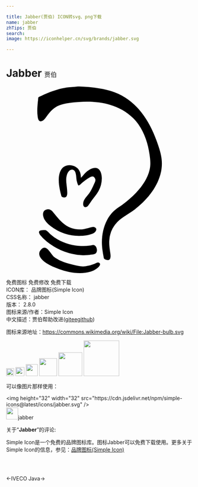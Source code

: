 ```yaml
---

title: Jabber(贾伯) ICON转svg、png下载
name: jabber
zhTips: 贾伯
search: 
image: https://iconhelper.cn/svg/brands/jabber.svg

---
```


# Jabber  <small style="font-size: 60%;font-weight: 100">贾伯</small>

<div id="svg" class="svg-wrap">
<svg role="img" viewBox="0 0 24 24" xmlns="http://www.w3.org/2000/svg"><title>Jabber icon</title><path d="M9.597 11.737c0-.35-.065-.732-.268-1.025-.408-.588-1.283-.775-1.892-.405-.308.188-.48.515-.576.851-.191.668-.104 1.43.03 2.1.043.214.088.428.148.639.021.076.031.186.08.25.087.11.297.141.426.12.387-.065.291-.703.278-.974-.03-.634-.218-1.25-.036-1.881.076-.268.225-.568.494-.684.244-.105.49.023.586.261.156.385.117.83.215 1.23.033.137.07.272.131.399.018.037.043.113.094.108.126-.011.304-.22.398-.298.304-.25.616-.52.965-.705.165-.088.435-.23.603-.08a.612.612 0 0 1 .108.13c.198.31.002.55-.127.845-.166.38-.336.758-.577 1.098-.207.293-.49.549-.655.869-.107.205-.167.43-.123.663.036.188.181.301.373.257.143-.033.24-.156.322-.269.146-.202.281-.412.426-.615.28-.393.61-.76.846-1.183a3.41 3.41 0 0 0 .42-1.664c0-.474-.171-1.198-.723-1.298a.974.974 0 0 0-.326.01 1.432 1.432 0 0 0-.374.12 2.715 2.715 0 0 0-.818.637c-.146.16-.276.363-.449.495M9.078.016c-.435.058-.878.052-1.315.12-.838.129-1.64.389-2.425.703-.286.114-.568.241-.845.376-.103.05-.26.09-.343.17-.043.041-.039.139-.044.195-.014.156-.034.313-.05.47-.058.605-.1 1.229-.013 1.834.028.195.09.55.33.587.369.058.656-.397.837-.648.424-.586.905-1.132 1.6-1.394.817-.308 1.753-.381 2.618-.44 2.426-.167 5.078.277 6.865 2.064.254.254.495.524.7.82.8 1.159 1.223 2.477 1.427 3.86.096.65.161 1.308.013 1.955-.257 1.122-.932 2.1-1.706 2.931-.53.57-1.128 1.084-1.749 1.552-.347.261-.736.483-1.062.768-.375.329-.688.74-.925 1.179-.639 1.181-.81 2.602-.622 3.92.038.27.073.542.134.809.018.08.022.217.073.282.097.122.36.189.508.196.154.007.256-.11.294-.249.064-.236.026-.498-.012-.736-.076-.487-.147-.977-.125-1.471a3.71 3.71 0 0 1 1.026-2.425c.643-.673 1.512-1.061 2.243-1.625 1.474-1.136 2.794-2.668 3.301-4.492a5.194 5.194 0 0 0 .159-2.015c-.105-.849-.415-1.697-.708-2.497-.892-2.437-2.422-4.755-4.851-5.87-.964-.443-1.973-.645-3.016-.79-.49-.068-.98-.11-1.472-.132-.274-.012-.572-.042-.845-.006M5.277 15.796c-.473.068-.61.447-.523.876.112.548.543.965.97 1.295a6.03 6.03 0 0 0 3.884 1.238c.538-.023 1.124-.112 1.617-.34.265-.122.542-.563.181-.751a.59.59 0 0 0-.169-.051c-.157-.026-.333.041-.482.084-.263.075-.526.153-.797.196-.808.13-1.683-.055-2.352-.534-.542-.387-.98-.898-1.393-1.415-.253-.316-.482-.663-.936-.598M4.662 18.474c-.12.016-.259.011-.362.087-.215.158.022.476.135.62.328.417.76.763 1.192 1.068a7.832 7.832 0 0 0 4.03 1.442c.421.03.85 0 1.267-.07.152-.026.342-.037.482-.103.399-.186.284-.939-.072-1.106-.155-.073-.404.023-.567.046-.385.054-.771.06-1.158.05-1.015-.025-2.096-.338-2.98-.831a5.589 5.589 0 0 1-.966-.693c-.181-.16-.368-.42-.603-.502-.11-.037-.284-.023-.398-.008M4.903 20.73a.638.638 0 0 0-.413.236c-.078.088-.152.167-.197.278-.246.609.41 1.183.864 1.47.504.32 1.055.558 1.616.758 1.266.45 2.752.739 4.066.336.391-.12.778-.338 1.062-.634.16-.167.27-.419-.024-.526-.174-.063-.385.098-.543.162a4.57 4.57 0 0 1-1.158.312c-.527.064-1.001-.052-1.508-.179-.434-.108-.872-.217-1.291-.373a4.457 4.457 0 0 1-1.026-.513c-.094-.066-.206-.125-.282-.211-.25-.282-.439-.612-.707-.88-.116-.116-.281-.256-.459-.236"/></svg>
</div>
<detail full-name='jabber'></detail>

<div class="detail-page">
<p>
<span><span class="badge-success badge">免费图标</span> <span class="badge-success badge">免费修改</span>  <span class="badge-success badge">免费下载</span> </span>
<br/>
<span>
ICON库：
<span class="badge-secondary badge">品牌图标(Simple Icon)</span> 
</span>
<br/>
<span>
CSS名称：
<span class="badge-secondary badge">jabber</span> 
</span>

<br/>
<span>
版本：
<span class="badge-secondary badge">2.8.0</span> 
</span>
<br/>
<span>图标来源/作者：<span class="badge-light badge">Simple Icon</span></span> 
<br/>
<span class="zh-detail">中文描述：<span class="badge-primary badge">贾伯</span><span class="help-link"><span>帮助改进</span>(<a href="https://gitee.com/liuwave/icon-helper/edit/master/json/brands/jabber.json" target="_blank" rel="noopener noreferrer">gitee</a><a href="https://github.com/liuwave/icon-helper/edit/master/json/brands/jabber.json" target="_blank" rel="noopener noreferrer">github</a></span>)</span><br/>
</p>
</div><div class="description description alert alert-light"><p>图标来源地址：<a href="https://commons.wikimedia.org/wiki/File:Jabber-bulb.svg" target="_blank" rel="noopener noreferrer">https://commons.wikimedia.org/wiki/File:Jabber-bulb.svg</a></p></div>
<div class="alert alert-dark">
<img height="21" width="21" src="https://cdn.jsdelivr.net/npm/simple-icons@latest/icons/jabber.svg" />
<img height="24" width="24" src="https://cdn.jsdelivr.net/npm/simple-icons@latest/icons/jabber.svg" />
<img height="32" width="32" src="https://cdn.jsdelivr.net/npm/simple-icons@latest/icons/jabber.svg" />
<img height="48" width="48" src="https://cdn.jsdelivr.net/npm/simple-icons@latest/icons/jabber.svg" />
<img height="64" width="64" src="https://cdn.jsdelivr.net/npm/simple-icons@latest/icons/jabber.svg" />
<img height="96" width="96" src="https://cdn.jsdelivr.net/npm/simple-icons@latest/icons/jabber.svg" />

</div>
<div>
  <p>可以像图片那样使用：    
  </p>
  <div class="alert alert-primary" style="font-size: 14px">
    &lt;img height="32" width="32" src="https://cdn.jsdelivr.net/npm/simple-icons@latest/icons/jabber.svg" /&gt;
    <copy-btn content='<img height="32" width="32" src="https://cdn.jsdelivr.net/npm/simple-icons@latest/icons/jabber.svg" />'></copy-btn>
  </div>
  <div class="alert alert-secondary">
    <img height="32" width="32" src="https://cdn.jsdelivr.net/npm/simple-icons@latest/icons/jabber.svg" />jabber
    <copy-btn content="jabber" btn-title="复制图标名称"></copy-btn>
  </div>
</div>
<div class="icon-detail__container">
<p>关于“<b>Jabber</b>”的评论:</p>
</div>
<Vssue title="关于“Jabber”的评论" />
<div><p>Simple Icon是一个免费的品牌图标库。图标Jabber可以免费下载使用。更多关于  Simple Icon的信息，参见：<a target="_blank" href="https://iconhelper.cn/brands.html">品牌图标(Simple Icon)</a>
</p></div>


<div style="padding:2rem 0 " class="page-nav"><p class="inner"><span class="prev">←<router-link to="/icon/iveco.html">IVECO</router-link></span> <span class="next"><router-link to="/icon/java.html">Java</router-link>→</span></p></div>
